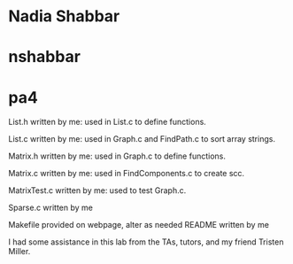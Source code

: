# Nadia Shabbar #
# nshabbar #
# pa4 #

List.h written by me:
used in List.c to define functions.

List.c written by me:
used in Graph.c and FindPath.c to sort array strings.

Matrix.h written by me:
used in Graph.c to define functions.

Matrix.c written by me:
used in FindComponents.c to create scc.

MatrixTest.c written by me:
used to test Graph.c.

Sparse.c written by me

Makefile provided on webpage, alter as needed
README written by me

I had some assistance in this lab from the TAs, tutors, and my friend Tristen Miller.